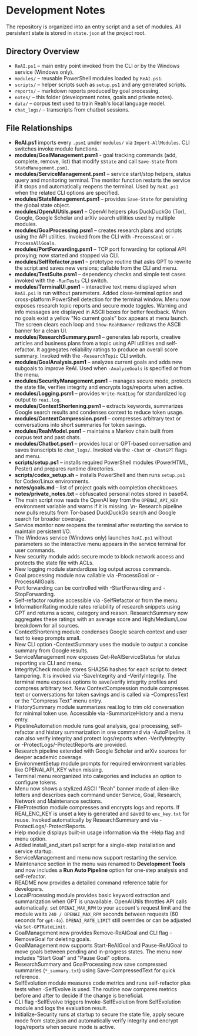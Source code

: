 # Development Notes

The repository is organized into an entry script and a set of modules.
All persistent state is stored in `state.json` at the project root.

## Directory Overview
- `ReAI.ps1` – main entry point invoked from the CLI or by the Windows service (Windows only).
- `modules/` – reusable PowerShell modules loaded by `ReAI.ps1`.
- `scripts/` – helper scripts such as `setup.ps1` and any generated scripts.
- `reports/` – markdown reports produced by goal processing.
- `notes/` – this folder (development notes, goals and private notes).
- `data/` – corpus text used to train Reah's local language model.
- `chat_logs/` – transcripts from chatbot sessions.

## File Relationships
- **ReAI.ps1** imports every `.psm1` under `modules/` via `Import-AllModules`. CLI switches invoke module functions.
- **modules/GoalManagement.psm1** - goal tracking commands (add, complete, remove, list) that modify `$State` and call `Save-State` from `StateManagement.psm1`.
 - **modules/ServiceManagement.psm1** – service start/stop helpers, status query and monitoring terminal. The monitor function restarts the service if it stops and automatically reopens the terminal. Used by `ReAI.ps1` when the related CLI options are specified.
- **modules/StateManagement.psm1** – provides `Save-State` for persisting the global state object.
 - **modules/OpenAIUtils.psm1** – OpenAI helpers plus DuckDuckGo (Tor), Google, Google Scholar and arXiv search utilities used by multiple modules.
- **modules/GoalProcessing.psm1** – creates research plans and scripts using the API utilities. Invoked from the CLI with `-ProcessGoal` or `-ProcessAllGoals`.
 - **modules/PortForwarding.psm1** – TCP port forwarding for optional API proxying; now started and stopped via CLI.
 - **modules/SelfRefactor.psm1** – prototype routine that asks GPT to rewrite the script and saves new versions; callable from the CLI and menu.
- **modules/TestSuite.psm1** – dependency checks and simple test cases invoked with the `-RunTests` CLI switch.
- **modules/TerminalUI.psm1** – interactive text menu displayed when `ReAI.ps1` is run without parameters.
   Added close-terminal option and cross-platform PowerShell detection for the terminal window.
   Menu now exposes research topic reports and secure mode toggles.
   Warning and info messages are displayed in ASCII boxes for better feedback.
   When no goals exist a yellow "No current goals" box appears at menu launch.
   The screen clears each loop and `Show-ReahBanner` redraws the ASCII banner for a clean UI.
- **modules/ResearchSummary.psm1** – generates lab reports, creative articles and business plans from a topic using API utilities and self-refactor. It aggregates reliability ratings to produce an overall score summary. Invoked with the `-ResearchTopic` CLI switch.
- **modules/GoalAnalysis.psm1** – analyzes current goals and adds new subgoals to improve ReAI. Used when `-AnalyzeGoals` is specified or from the menu.
- **modules/SecurityManagement.psm1** – manages secure mode, protects the state file, verifies integrity and encrypts logs/reports when active.
- **modules/Logging.psm1** – provides `Write-ReAILog` for standardized log output to `reai.log`.
- **modules/ContextShortening.psm1** – extracts keywords, summarizes Google search results and condenses context to reduce token usage.
- **modules/ContextCompression.psm1** – compresses arbitrary text or conversations into short summaries for token savings.
- **modules/ReahModel.psm1** – maintains a Markov chain built from corpus text and past chats.
- **modules/Chatbot.psm1** – provides local or GPT-based conversation and saves transcripts to `chat_logs/`. Invoked via the `-Chat` or `-ChatGPT` flags and menu.
- **scripts/setup.ps1** – installs required PowerShell modules (PowerHTML, Pester) and prepares runtime directories.
- **scripts/codex_setup.sh** – installs PowerShell and then runs `setup.ps1` for Codex/Linux environments.
- **notes/goals.md** – list of project goals with completion checkboxes.
- **notes/private_notes.txt** – obfuscated personal notes stored in base64.
- The main script now reads the OpenAI key from the `OPENAI_API_KEY` environment variable and warns if it is missing.
\n- Research pipeline now pulls results from Tor-based DuckDuckGo search and Google search for broader coverage.
- Service monitor now reopens the terminal after restarting the service to maintain persistent I/O.
 - The Windows service (Windows only) launches `ReAI.ps1` without parameters so the interactive menu appears in the service terminal for user commands.
- New security module adds secure mode to block network access and protects the state file with ACLs.
- New logging module standardizes log output across commands.
- Goal processing module now callable via -ProcessGoal or -ProcessAllGoals.
- Port forwarding can be controlled with -StartForwarding and -StopForwarding.
- Self-refactor routine accessible via -SelfRefactor or from the menu.
- InformationRating module rates reliability of research snippets using GPT and returns a score, category and reason.
  ResearchSummary now aggregates these ratings with an average score and High/Medium/Low breakdown for all sources.
- ContextShortening module condenses Google search context and user text to keep prompts small.
- New CLI option -ContextSummary uses the module to output a concise summary from Google results.
- ServiceManagement now exposes Get-ReAIServiceStatus for status reporting via CLI and menu.
- IntegrityCheck module stores SHA256 hashes for each script to detect tampering. It is invoked via -SaveIntegrity and -VerifyIntegrity.
  The terminal menu exposes options to save/verify integrity profiles and compress arbitrary text.
  New ContextCompression module compresses text or conversations for token savings and is called via -CompressText or the "Compress Text" menu entry.
- HistorySummary module summarizes reai.log to trim old conversation for minimal token use. Accessible via -SummarizeHistory and a menu entry.
- PipelineAutomation module runs goal analysis, goal processing, self-refactor and history summarization in one command via -AutoPipeline. It can also verify integrity and protect logs/reports when -VerifyIntegrity or -ProtectLogs/-ProtectReports are provided.
- Research pipeline extended with Google Scholar and arXiv sources for deeper academic coverage.
- EnvironmentSetup module prompts for required environment variables like OPENAI_API_KEY when missing.
- Terminal menu reorganized into categories and includes an option to configure tokens.
- Menu now shows a stylized ASCII "Reah" banner made of alien-like letters and describes each command under Service, Goal, Research, Network and Maintenance sections.
 - FileProtection module compresses and encrypts logs and reports. If REAI_ENC_KEY is unset a key is generated and saved to `enc_key.txt` for reuse. Invoked automatically by ResearchSummary and via -ProtectLogs/-ProtectReports.
- Help module displays built-in usage information via the -Help flag and menu option.
- Added install_and_start.ps1 script for a single-step installation and service startup.
- ServiceManagement and menu now support restarting the service.
- Maintenance section in the menu was renamed to **Development Tools** and now includes a **Run Auto Pipeline** option for one-step analysis and self-refactor.
- README now provides a detailed command reference table for developers.
- LocalProcessing module provides basic keyword extraction and summarization when GPT is unavailable. OpenAIUtils throttles API calls automatically: set `OPENAI_MAX_RPM` to your account's request limit and the module waits `240 / OPENAI_MAX_RPM` seconds between requests (60 seconds for `gpt-4o`). `OPENAI_RATE_LIMIT` still overrides or can be adjusted via `Set-GPTRateLimit`.
- GoalManagement now provides Remove-ReAIGoal and CLI flag -RemoveGoal for deleting goals.
- GoalManagement now supports Start-ReAIGoal and Pause-ReAIGoal to move goals between pending and in-progress states. The menu now includes "Start Goal" and "Pause Goal" options.
- ResearchSummary and GoalProcessing now save compressed summaries (`*_summary.txt`) using Save-CompressedText for quick reference.
- SelfEvolution module measures code metrics and runs self-refactor plus tests when -SelfEvolve is used. The routine now compares metrics before and after to decide if the change is beneficial.
- CLI flag -SelfEvolve triggers Invoke-SelfEvolution from SelfEvolution module and logs the evaluation result.
- Initialize-Security runs at startup to secure the state file, apply secure mode from state.json and automatically verify integrity and encrypt logs/reports when secure mode is active.
